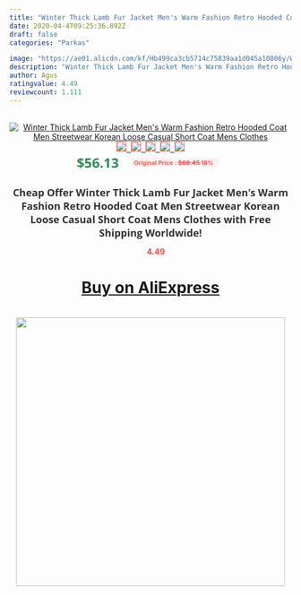 ```yaml
---
title: "Winter Thick Lamb Fur Jacket Men's Warm Fashion Retro Hooded Coat Men Streetwear Korean Loose Casual Short Coat Mens Clothes"
date: 2020-04-4T09:25:36.892Z
draft: false
categories: "Parkas"

image: "https://ae01.alicdn.com/kf/Hb499ca3cb5714c75839aa1d045a10806y/Winter-Thick-Lamb-Fur-Jacket-Men-s-Warm-Fashion-Retro-Hooded-Coat-Men-Streetwear-Korean-Loose.jpg"
description: "Winter Thick Lamb Fur Jacket Men's Warm Fashion Retro Hooded Coat Men Streetwear Korean Loose Casual Short Coat Mens Clothes"
author: Agus
ratingvalue: 4.49
reviewcount: 1.111
---
```

<br>
<div style="text-align: center;">
<a href="https://s.click.aliexpress.com/e/_A64MNn" target="_blank" rel="nofollow noopener noreferrer"><img alt="Winter Thick Lamb Fur Jacket Men's Warm Fashion Retro Hooded Coat Men Streetwear Korean Loose Casual Short Coat Mens Clothes" class="magnifier-image" src="https://ae01.alicdn.com/kf/Hb499ca3cb5714c75839aa1d045a10806y/Winter-Thick-Lamb-Fur-Jacket-Men-s-Warm-Fashion-Retro-Hooded-Coat-Men-Streetwear-Korean-Loose.jpg_640x640.jpg">
<br>
<img style="border:1px solid salmon" src="https://ae01.alicdn.com/kf/Hb499ca3cb5714c75839aa1d045a10806y/Winter-Thick-Lamb-Fur-Jacket-Men-s-Warm-Fashion-Retro-Hooded-Coat-Men-Streetwear-Korean-Loose.jpg_120x120.jpg">&nbsp;&nbsp;<img style="border:1px solid salmon" src="https://ae01.alicdn.com/kf/H7af9f01b574841c0b50eb802d5d1e90cU/Winter-Thick-Lamb-Fur-Jacket-Men-s-Warm-Fashion-Retro-Hooded-Coat-Men-Streetwear-Korean-Loose.jpg_120x120.jpg">&nbsp;&nbsp;<img style="border:1px solid salmon" src="https://ae01.alicdn.com/kf/H9b1bf79329f9416f9564ba64a8a0e391O/Winter-Thick-Lamb-Fur-Jacket-Men-s-Warm-Fashion-Retro-Hooded-Coat-Men-Streetwear-Korean-Loose.jpg_120x120.jpg">&nbsp;&nbsp;<img style="border:1px solid salmon" src="https://ae01.alicdn.com/kf/H922fad490289457789e162908f10bb33m/Winter-Thick-Lamb-Fur-Jacket-Men-s-Warm-Fashion-Retro-Hooded-Coat-Men-Streetwear-Korean-Loose.jpg_120x120.jpg">&nbsp;&nbsp;<img style="border:1px solid salmon" src="https://ae01.alicdn.com/kf/H90808bbc52b142bcb0d287b72d3afed3x/Winter-Thick-Lamb-Fur-Jacket-Men-s-Warm-Fashion-Retro-Hooded-Coat-Men-Streetwear-Korean-Loose.jpg_120x120.jpg"></a></div><br0>
<div style="text-align: center;"><span style="background-color: white; border: 0px; box-sizing: border-box; color: seagreen; display: inline-block; font-family: &quot;open sans&quot; , &quot;arial&quot; , &quot;helvetica&quot; , sans-serif , &quot;heiti&quot;; font-size: 24px; font-stretch: inherit; font-weight: 700; line-height: inherit; margin: 0px 10px 0px 0px; padding: 0px; vertical-align: middle;">$56.13 </span>
<span style="background: rgb(255 , 241 , 241); border-radius: 3px; border: 0px; box-sizing: border-box; color: #ff4747; display: inline-block; font-family: inherit; font-size: 12px; font-stretch: inherit; font-style: inherit; font-variant: inherit; font-weight: 600; line-height: inherit; margin: 0px; padding: 2px 5px; transform: scale(0.9); vertical-align: middle;">Original Price : <b style="text-decoration: line-through;">$68.45 </b> 18%&nbsp;&nbsp;</span></div>
<h1 style="color: #333333; display: inline-block; font-family: &quot;open sans&quot; , &quot;arial&quot; , &quot;helvetica&quot; , sans-serif , &quot;heiti&quot;; font-size: 18px; font-stretch: inherit; font-weight: 700; text-align: center;">Cheap Offer Winter Thick Lamb Fur Jacket Men's Warm Fashion Retro Hooded Coat Men Streetwear Korean Loose Casual Short Coat Mens Clothes with Free Shipping Worldwide!</h1>
<div style="color: #ff4747; text-align: center;">
<img src="https://4.bp.blogspot.com/-M0ZcTcb-5uY/XleCXlxnR4I/AAAAAAAAAEc/OrjgMkXV1oMQFaCRZj5HQwOCBcu3w1FegCPcBGAYYCw/s1600/star.png" style="height: 15px;">&nbsp;<b>4.49</b></div>
<div class="button_cont" align="center"><a class="buynow_a" href="https://s.click.aliexpress.com/e/_A64MNn" target="_blank" rel="nofollow noopener noreferrer"><H1>Buy on AliExpress</H1></a></div><br>
<div class="separator" style="clear: both; text-align: center;">
<img src="https://lh3.googleusercontent.com/-pTy5HemUv9M/XlePHvY0dAI/AAAAAAAAAE4/0nX5iRUoIWY8eMW9Dpxeirr157OZliDIgCLcBGAsYHQ/s1600/badge.gif" width="480">
</div>
